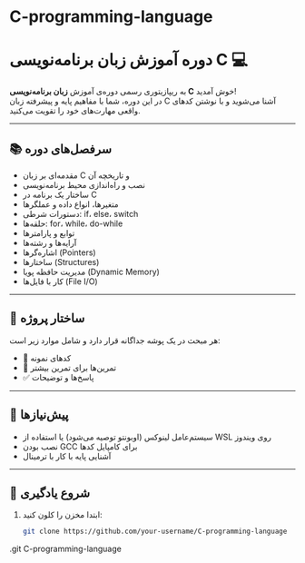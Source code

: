 # C-programming-language


# دوره آموزش زبان برنامه‌نویسی C 💻

به ریپازیتوری رسمی دوره‌ی آموزش **زبان برنامه‌نویسی C** خوش آمدید!  
در این دوره، شما با مفاهیم پایه و پیشرفته زبان C آشنا می‌شوید و با نوشتن کدهای واقعی مهارت‌های خود را تقویت می‌کنید.

---

## 📚 سرفصل‌های دوره

- مقدمه‌ای بر زبان C و تاریخچه آن
- نصب و راه‌اندازی محیط برنامه‌نویسی
- ساختار یک برنامه در C
- متغیرها، انواع داده و عملگرها
- دستورات شرطی: if، else، switch
- حلقه‌ها: for، while، do-while
- توابع و پارامترها
- آرایه‌ها و رشته‌ها
- اشاره‌گرها (Pointers)
- ساختارها (Structures)
- مدیریت حافظه پویا (Dynamic Memory)
- کار با فایل‌ها (File I/O)

---

## 📂 ساختار پروژه

هر مبحث در یک پوشه جداگانه قرار دارد و شامل موارد زیر است:
- 📄 کدهای نمونه
- 📝 تمرین‌ها برای تمرین بیشتر
- ✅ پاسخ‌ها و توضیحات

---

## 🔧 پیش‌نیازها

- سیستم‌عامل لینوکس (اوبونتو توصیه می‌شود) یا استفاده از WSL روی ویندوز
- نصب بودن GCC برای کامپایل کدها
- آشنایی پایه با کار با ترمینال

---

## 🚀 شروع یادگیری

1. ابتدا مخزن را کلون کنید:
   ```bash
   git clone https://github.com/your-username/C-programming-language

.git
   C-programming-language


